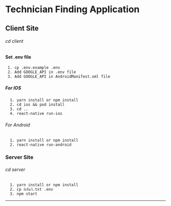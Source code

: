 # Technician Finding Application
## Client Site
###### cd client
#### Set .env file
 ```
  1. cp .env.example .env
  2. Add GOOGLE_API in .env file
  3. Add GOOGLE_API in AndroidManifest.xml file
```
##### For IOS
```
  1. yarn install or npm install
  2. cd ios && pod install
  3. cd ..
  4. react-native run-ios
```
###### For Android
```
  1. yarn install or npm install
  2. react-native run-android
```



### Server Site
###### cd server
```
  1. yarn install or npm install 
  2. cp อีเอ็นวี.txt .env
  3. npm start
```
---

